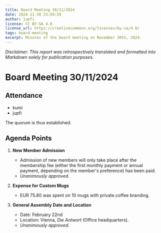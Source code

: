 ```yaml
---
title: Board Meeting 30/11/2024
date: 2024-11-30 23:59:59
author: jupfi
license: CC BY-SA 4.0
license_url: https://creativecommons.org/licenses/by-sa/4.0/
tags: board-meeting
excerpt: Minutes of the board meeting on November 30th, 2024.
---
```


_Disclaimer: This report was retrospectively translated and formatted into Markdown solely for publication purposes._

# Board Meeting 30/11/2024

## Attendance  

- kumi  
- jupfi  

The quorum is thus established.

## Agenda Points  

1. **New Member Admission**  
   - Admission of new members will only take place after the membership fee (either the first monthly payment or annual payment, depending on the member's preference) has been paid.  
   - _Unanimously approved._  

2. **Expense for Custom Mugs**  
   - EUR 75.80 was spent on 10 mugs with private.coffee branding.  

3. **General Assembly Date and Location**  
   - Date: February 22nd  
   - Location: Vienna, _Die Antwort_ (Office headquarters).  
   - _Unanimously approved._
